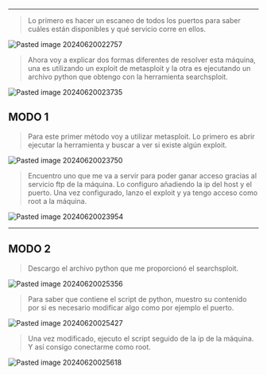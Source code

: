 
---
>Lo primero es hacer un escaneo de todos los puertos para saber cuáles están disponibles y qué servicio corre en ellos.

![Pasted image 20240620022757](https://github.com/user-attachments/assets/0af6bb63-0a0b-4487-ba3f-eae76f3b72cf)
>Ahora voy a explicar dos formas diferentes de resolver esta máquina, una es utilizando un exploit de metasploit y la otra es ejecutando un archivo python que obtengo con la herramienta searchsploit.

![Pasted image 20240620023735](https://github.com/user-attachments/assets/6956afbd-e5d3-466e-8126-bc9c33b83efe)
## MODO 1
>Para este primer método voy a utilizar metasploit.
>Lo primero es abrir ejecutar la herramienta y buscar a ver si existe algún exploit.

![Pasted image 20240620023750](https://github.com/user-attachments/assets/3aec6b42-893f-4690-a03c-c58457b28906)
>Encuentro uno que me va a servir para poder ganar acceso gracias al servicio ftp de la máquina.
>Lo configuro añadiendo la ip del host y el puerto.
>Una vez configurado, lanzo el exploit y ya tengo acceso como root a la máquina.

![Pasted image 20240620023954](https://github.com/user-attachments/assets/82903afa-8c1d-4a12-a02f-738a71fa42c7)

---

## MODO 2
>Descargo el archivo python que me proporcionó el searchsploit.

![Pasted image 20240620025356](https://github.com/user-attachments/assets/114289ba-0c16-4682-9703-608aa835c29c)
>Para saber que contiene el script de python, muestro su contenido por si es necesario modificar algo como por ejemplo el puerto.

![Pasted image 20240620025427](https://github.com/user-attachments/assets/256ed84b-90e7-4156-afcb-796c1f133bce)
>Una vez modificado, ejecuto el script seguido de la ip de la máquina.
>Y así consigo conectarme como root.

![Pasted image 20240620025618](https://github.com/user-attachments/assets/1577eb54-1ee4-4873-be9c-6896bcf62df2)

